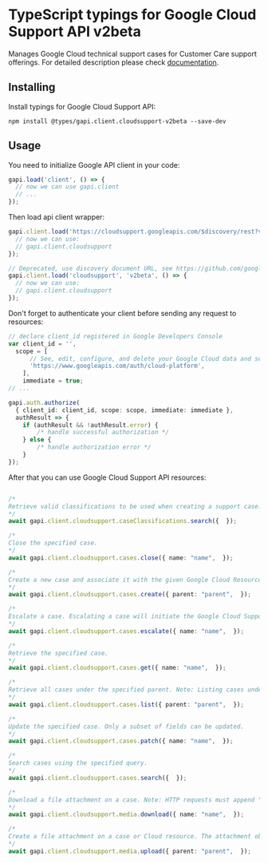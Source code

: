 # TypeScript typings for Google Cloud Support API v2beta

Manages Google Cloud technical support cases for Customer Care support offerings. 
For detailed description please check [documentation](https://cloud.google.com/support/docs/apis).

## Installing

Install typings for Google Cloud Support API:

```
npm install @types/gapi.client.cloudsupport-v2beta --save-dev
```

## Usage

You need to initialize Google API client in your code:

```typescript
gapi.load('client', () => {
  // now we can use gapi.client
  // ...
});
```

Then load api client wrapper:

```typescript
gapi.client.load('https://cloudsupport.googleapis.com/$discovery/rest?version=v2beta', () => {
  // now we can use:
  // gapi.client.cloudsupport
});
```

```typescript
// Deprecated, use discovery document URL, see https://github.com/google/google-api-javascript-client/blob/master/docs/reference.md#----gapiclientloadname----version----callback--
gapi.client.load('cloudsupport', 'v2beta', () => {
  // now we can use:
  // gapi.client.cloudsupport
});
```

Don't forget to authenticate your client before sending any request to resources:

```typescript
// declare client_id registered in Google Developers Console
var client_id = '',
  scope = [
      // See, edit, configure, and delete your Google Cloud data and see the email address for your Google Account.
      'https://www.googleapis.com/auth/cloud-platform',
    ],
    immediate = true;
// ...

gapi.auth.authorize(
  { client_id: client_id, scope: scope, immediate: immediate },
  authResult => {
    if (authResult && !authResult.error) {
        /* handle successful authorization */
    } else {
        /* handle authorization error */
    }
});
```

After that you can use Google Cloud Support API resources: <!-- TODO: make this work for multiple namespaces -->

```typescript

/*
Retrieve valid classifications to be used when creating a support case. The classications are hierarchical, with each classification containing all levels of the hierarchy, separated by `" > "`. For example `"Technical Issue > Compute > Compute Engine"`. Classification IDs returned by `caseClassifications.search` are guaranteed to be valid for at least 6 months. If a given classification is deactiveated, it will immediately stop being returned. After 6 months, `case.create` requests using the classification ID will fail.
*/
await gapi.client.cloudsupport.caseClassifications.search({  });

/*
Close the specified case.
*/
await gapi.client.cloudsupport.cases.close({ name: "name",  });

/*
Create a new case and associate it with the given Google Cloud Resource. The case object must have the following fields set: `display_name`, `description`, `classification`, and `priority`.
*/
await gapi.client.cloudsupport.cases.create({ parent: "parent",  });

/*
Escalate a case. Escalating a case will initiate the Google Cloud Support escalation management process. This operation is only available to certain Customer Care tiers. Go to https://cloud.google.com/support and look for 'Technical support escalations' in the feature list to find out which tiers are able to perform escalations.
*/
await gapi.client.cloudsupport.cases.escalate({ name: "name",  });

/*
Retrieve the specified case.
*/
await gapi.client.cloudsupport.cases.get({ name: "name",  });

/*
Retrieve all cases under the specified parent. Note: Listing cases under an Organization returns only the cases directly parented by that organization. To retrieve all cases under an organization, including cases parented by projects under that organization, use `cases.search`.
*/
await gapi.client.cloudsupport.cases.list({ parent: "parent",  });

/*
Update the specified case. Only a subset of fields can be updated.
*/
await gapi.client.cloudsupport.cases.patch({ name: "name",  });

/*
Search cases using the specified query.
*/
await gapi.client.cloudsupport.cases.search({  });

/*
Download a file attachment on a case. Note: HTTP requests must append "?alt=media" to the URL.
*/
await gapi.client.cloudsupport.media.download({ name: "name",  });

/*
Create a file attachment on a case or Cloud resource. The attachment object must have the following fields set: filename.
*/
await gapi.client.cloudsupport.media.upload({ parent: "parent",  });
```
